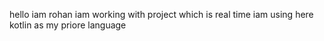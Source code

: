 ﻿hello iam rohan
iam working with project which is real time
iam using here kotlin as my priore language


